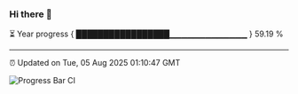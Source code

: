 ### Hi there 👋

⏳ Year progress { █████████████████▁▁▁▁▁▁▁▁▁▁▁▁▁ } 59.19 %

---

⏰ Updated on Tue, 05 Aug 2025 01:10:47 GMT

![Progress Bar CI](https://github.com/code-lakshay/GitHub-Actions-Demo/workflows/Progress%20Bar%20CI/badge.svg)
